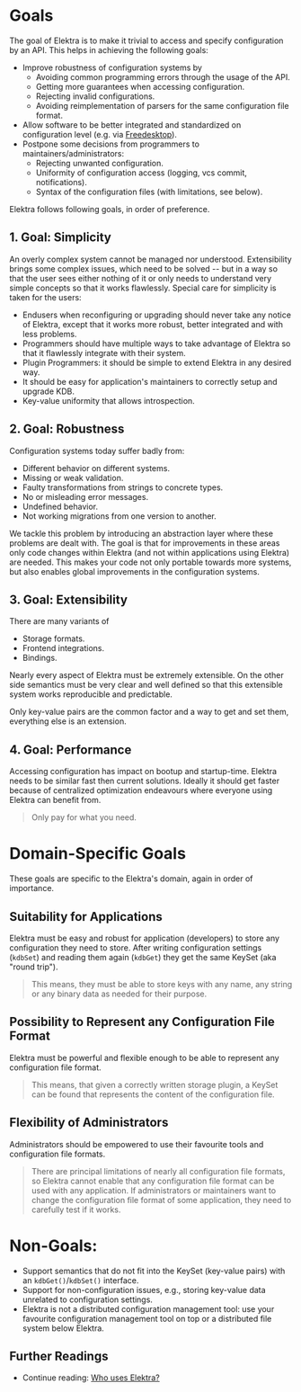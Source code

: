 # Goals

The goal of Elektra is to make it trivial to access and specify configuration by an API.
This helps in achieving the following goals:

- Improve robustness of configuration systems by
  - Avoiding common programming errors through the usage of the API.
  - Getting more guarantees when accessing configuration.
  - Rejecting invalid configurations.
  - Avoiding reimplementation of parsers for the same configuration file format.
- Allow software to be better integrated and standardized on configuration level
  (e.g. via [Freedesktop](https://www.freedesktop.org)).
- Postpone some decisions from programmers to maintainers/administrators:
  - Rejecting unwanted configuration.
  - Uniformity of configuration access (logging, vcs commit, notifications).
  - Syntax of the configuration files (with limitations, see below).

Elektra follows following goals, in order of preference.

## 1. Goal: Simplicity

An overly complex system cannot be managed nor understood.
Extensibility brings some complex issues,
which need to be solved -- but in a way so that the user
sees either nothing of it or only needs to understand very
simple concepts so that it works flawlessly.
Special care for simplicity is taken for the users:

- Endusers when reconfiguring or upgrading
  should never take any notice of Elektra, except that
  it works more robust, better integrated and with less problems.
- Programmers should have multiple ways to take advantage of
  Elektra so that it flawlessly integrate with their system.
- Plugin Programmers: it should be simple to extend Elektra
  in any desired way.
- It should be easy for application's maintainers to correctly
  setup and upgrade KDB.
- Key-value uniformity that allows introspection.

## 2. Goal: Robustness

Configuration systems today suffer badly from:

- Different behavior on different systems.
- Missing or weak validation.
- Faulty transformations from strings to concrete types.
- No or misleading error messages.
- Undefined behavior.
- Not working migrations from one version to another.

We tackle this problem by introducing an abstraction layer where
these problems are dealt with. The goal is that for improvements in these areas only
code changes within Elektra (and not within applications using
Elektra) are needed. This makes your code not only portable towards more systems,
but also enables global improvements in the configuration systems.

## 3. Goal: Extensibility

There are many variants of

- Storage formats.
- Frontend integrations.
- Bindings.

Nearly every aspect of Elektra must be extremely extensible.
On the other side semantics must be very clear and well defined
so that this extensible system works reproducible and predictable.

Only key-value pairs are the common factor and a way to get and set
them, everything else is an extension.

## 4. Goal: Performance

Accessing configuration has impact on bootup and startup-time.
Elektra needs to be similar fast then current solutions.
Ideally it should get faster because of centralized optimization
endeavours where everyone using Elektra can benefit from.

> Only pay for what you need.


# Domain-Specific Goals

These goals are specific to the Elektra's domain, again in order of importance.

## Suitability for Applications

Elektra must be easy and robust for application (developers) to store any configuration they
need to store. After writing configuration settings (`kdbSet`) and reading them again (`kdbGet`)
they get the same KeySet (aka "round trip").

> This means, they must be able to store keys with any name, any string or any binary data
> as needed for their purpose.

## Possibility to Represent any Configuration File Format

Elektra must be powerful and flexible enough to be able to represent any configuration file
format.

> This means, that given a correctly written storage plugin, a KeySet can be found
> that represents the content of the configuration file.

## Flexibility of Administrators

Administrators should be empowered to use their favourite tools and configuration file formats.

> There are principal limitations of nearly all configuration file formats, so Elektra cannot
> enable that any configuration file format can be used with any application.
> If administrators or maintainers want to change the configuration file format of some application,
> they need to carefully test if it works.

# Non-Goals:

- Support semantics that do not fit into the KeySet (key-value pairs) with an `kdbGet()`/`kdbSet()` interface.
- Support for non-configuration issues, e.g., storing key-value data unrelated to configuration settings.
- Elektra is not a distributed configuration management tool:
  use your favourite configuration management tool on top or a distributed file system below Elektra.

## Further Readings

- Continue reading: [Who uses Elektra?](WHO.md)
